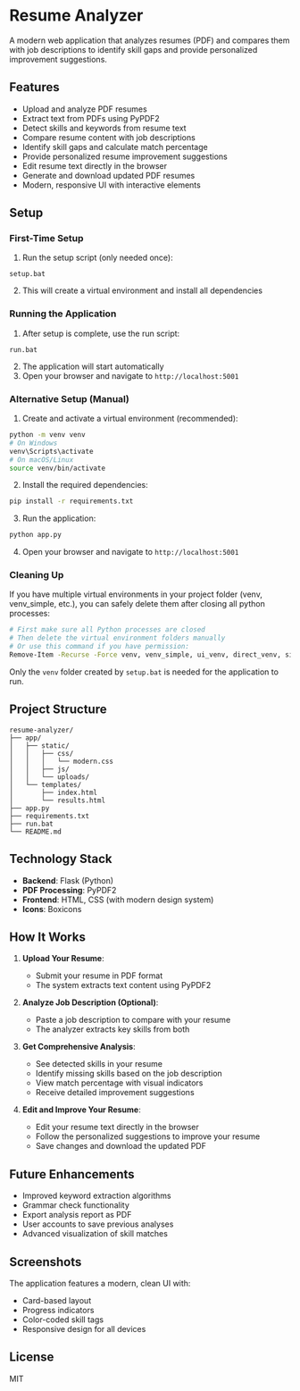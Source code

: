 # Resume Analyzer

A modern web application that analyzes resumes (PDF) and compares them with job descriptions to identify skill gaps and provide personalized improvement suggestions.

## Features

- Upload and analyze PDF resumes
- Extract text from PDFs using PyPDF2
- Detect skills and keywords from resume text
- Compare resume content with job descriptions 
- Identify skill gaps and calculate match percentage
- Provide personalized resume improvement suggestions
- Edit resume text directly in the browser
- Generate and download updated PDF resumes
- Modern, responsive UI with interactive elements

## Setup

### First-Time Setup
1. Run the setup script (only needed once):
```
setup.bat
```
2. This will create a virtual environment and install all dependencies

### Running the Application
1. After setup is complete, use the run script:
```
run.bat
```
2. The application will start automatically
3. Open your browser and navigate to `http://localhost:5001`

### Alternative Setup (Manual)
1. Create and activate a virtual environment (recommended):
```bash
python -m venv venv
# On Windows
venv\Scripts\activate
# On macOS/Linux
source venv/bin/activate
```
2. Install the required dependencies:
```bash
pip install -r requirements.txt
```
3. Run the application:
```bash
python app.py
```
4. Open your browser and navigate to `http://localhost:5001`

### Cleaning Up
If you have multiple virtual environments in your project folder (venv, venv_simple, etc.), 
you can safely delete them after closing all python processes:
```bash
# First make sure all Python processes are closed
# Then delete the virtual environment folders manually
# Or use this command if you have permission:
Remove-Item -Recurse -Force venv, venv_simple, ui_venv, direct_venv, simple_venv
```
Only the `venv` folder created by `setup.bat` is needed for the application to run.

## Project Structure

```
resume-analyzer/
├── app/
│   ├── static/
│   │   ├── css/
│   │   │   └── modern.css
│   │   ├── js/
│   │   └── uploads/
│   └── templates/
│       ├── index.html
│       └── results.html
├── app.py
├── requirements.txt
├── run.bat
└── README.md
```

## Technology Stack

- **Backend**: Flask (Python)
- **PDF Processing**: PyPDF2
- **Frontend**: HTML, CSS (with modern design system)
- **Icons**: Boxicons

## How It Works

1. **Upload Your Resume**: 
   - Submit your resume in PDF format
   - The system extracts text content using PyPDF2

2. **Analyze Job Description (Optional)**:
   - Paste a job description to compare with your resume
   - The analyzer extracts key skills from both

3. **Get Comprehensive Analysis**:
   - See detected skills in your resume
   - Identify missing skills based on the job description
   - View match percentage with visual indicators
   - Receive detailed improvement suggestions

4. **Edit and Improve Your Resume**:
   - Edit your resume text directly in the browser
   - Follow the personalized suggestions to improve your resume
   - Save changes and download the updated PDF

## Future Enhancements

- Improved keyword extraction algorithms
- Grammar check functionality
- Export analysis report as PDF
- User accounts to save previous analyses
- Advanced visualization of skill matches

## Screenshots

The application features a modern, clean UI with:
- Card-based layout
- Progress indicators
- Color-coded skill tags
- Responsive design for all devices

## License

MIT 
